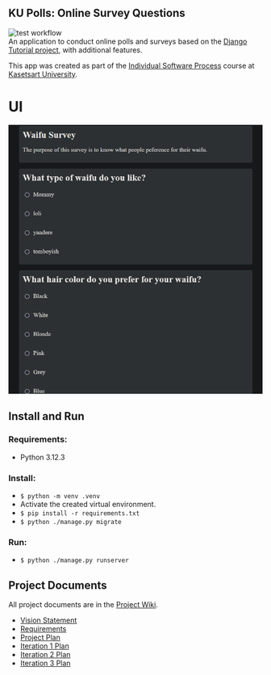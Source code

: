## KU Polls: Online Survey Questions 
![test workflow](https://github.com/Pawat-Sarnchawanakit/ku-polls/actions/workflows/tests.yml/badge.svg)  
An application to conduct online polls and surveys based on the [Django Tutorial project](https://docs.djangoproject.com/en/5.1/intro/tutorial01/), with additional features.

This app was created as part of the [Individual Software Process](
https://cpske.github.io/ISP) course at [Kasetsart University](https://www.ku.ac.th).

# UI
![UI Preview](./images/UI.png)  

## Install and Run
### Requirements: 
 - Python 3.12.3  
### Install:  
 - `$ python -m venv .venv`
 - Activate the created virtual environment.
 - `$ pip install -r requirements.txt`
 - `$ python ./manage.py migrate`
### Run:  
 - `$ python ./manage.py runserver`

## Project Documents
All project documents are in the [Project Wiki](../../wiki/Home).  
- [Vision Statement](../../wiki/Vision)  
- [Requirements](../../wiki/Requirements)  
- [Project Plan](../../wiki/KU-Polls-Project-Plan)  
- [Iteration 1 Plan](../../wiki/Iteration-1-Plan)  
- [Iteration 2 Plan](../../wiki/Iteration-2-Plan)  
- [Iteration 3 Plan](../../wiki/Iteration-3-Plan)  
